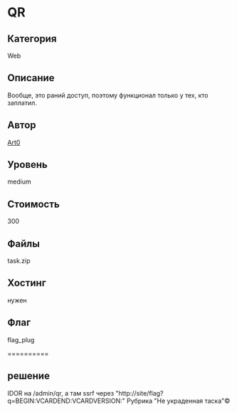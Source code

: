 # QR


## Категория
Web
## Описание
Вообще, это раний доступ, поэтому функционал только у тех, кто заплатил.
## Автор
[Art0](https://t.me/vchabk0)
## Уровень
medium
## Стоимость
300
## Файлы
task.zip
## Хостинг
нужен
## Флаг
flag_plug

==========
## решение
IDOR на /admin/qr, а там ssrf через "http://site/flag?q=BEGIN:VCARDEND:VCARDVERSION:"
Рубрика "Не украденная таска"©
